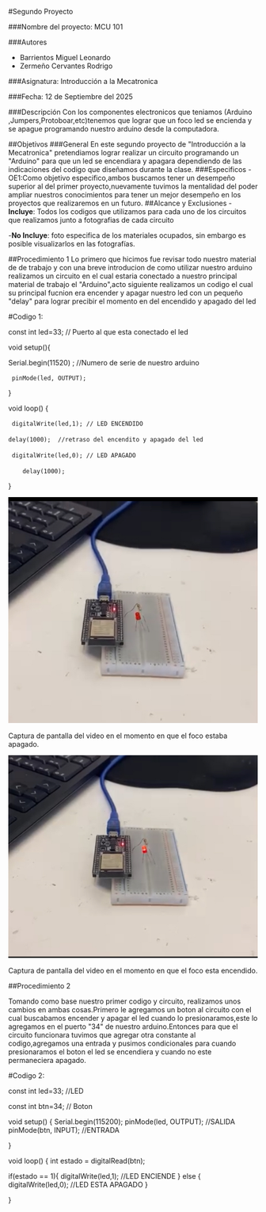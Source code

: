 #Segundo Proyecto

###Nombre del proyecto: MCU 101

###Autores
- Barrientos Miguel Leonardo
- Zermeño Cervantes Rodrigo

###Asignatura: Introducción a la Mecatronica

###Fecha: 12 de Septiembre del 2025

###Descripción
Con los componentes electronicos que teniamos (Arduino ,Jumpers,Protoboar,etc)tenemos que lograr que un foco led se encienda y se apague programando nuestro arduino desde la computadora.


##Objetivos
###General
En este segundo proyecto  de "Introducción a la Mecatronica" pretendiamos lograr realizar un circuito programando  un "Arduino"  para que un led se encendiara y apagara dependiendo de las indicaciones del codigo que diseñamos durante la clase.
###Especificos
-OE1:Como objetivo especifico,ambos buscamos tener un desempeño superior al del primer proyecto,nuevamente tuvimos la mentalidad del poder ampliar nuestros conocimientos para tener un mejor desempeño en los proyectos que realizaremos en un futuro.
##Alcance y Exclusiones
 -**Incluye**: Todos los codigos que utilizamos para cada uno de los circuitos que realizamos junto a fotografias de cada circuito

 -**No Incluye**: foto especifica de los materiales ocupados, sin embargo es posible visualizarlos en las fotografías.

##Procedimiento 1
Lo primero que hicimos fue revisar todo nuestro material  de de trabajo y con una breve introducion de como utilizar nuestro arduino realizamos un circuito en el cual estaria conectado a nuestro principal material de trabajo el "Arduino",acto siguiente realizamos un codigo el cual su principal fucnion era encender y apagar nuestro led con un pequeño "delay" para lograr precibir  el momento en del encendido y apagado del led

#Codigo 1:

const int led=33;  // Puerto al que esta conectado el led
 
void setup(){

   Serial.begin(11520)         ; //Numero de serie de nuestro arduino

     pinMode(led, OUTPUT);
 
 }
 
void loop() {            

     digitalWrite(led,1); // LED ENCENDIDO

    delay(1000);  //retraso del encendito y apagado del led

     digitalWrite(led,0); // LED APAGADO

        delay(1000);
 
  }


![Diagrama del sistema](recursos/imgs/AFocoapa.png)

Captura de pantalla del video en el momento en que el foco estaba apagado.


![Diagrama del sistema](recursos/imgs/AFocopre.png)

Captura de pantalla del video en el momento en que el foco esta encendido.

##Procedimiento 2

Tomando como base nuestro primer codigo y circuito, realizamos unos cambios en ambas cosas.Primero le agregamos un boton al circuito con el cual buscabamos encender y apagar el led cuando lo presionaramos,este lo agregamos en el puerto "34" de nuestro arduino.Entonces para que el circuito funcionara tuvimos que agregar otra constante al codigo,agregamos una entrada y pusimos condicionales para cuando presionaramos el boton el led se encendiera y cuando no este permaneciera apagado.

#Codigo 2:

const int led=33; //LED

const int btn=34; // Boton
 
void setup() {
  Serial.begin(115200);
  pinMode(led, OUTPUT); //SALIDA
  pinMode(btn, INPUT); //ENTRADA
 
}
 
void loop() {
  int estado = digitalRead(btn); 
 
  if(estado == 1){ 
     digitalWrite(led,1);  //LED ENCIENDE
  }
  else {
    digitalWrite(led,0); //LED ESTA APAGADO
  }
 
}
 

